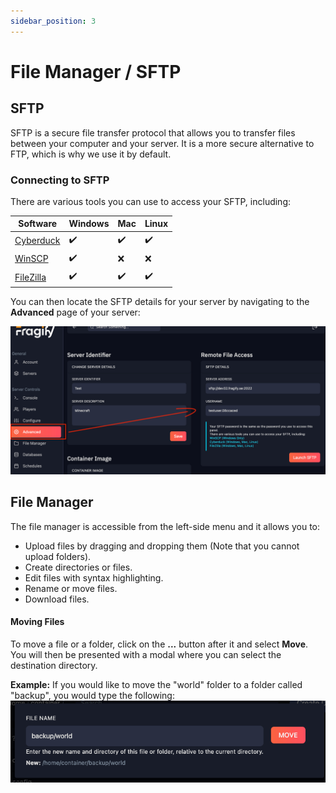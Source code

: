 ```yaml
---
sidebar_position: 3
---
```


# File Manager / SFTP

## SFTP
SFTP is a secure file transfer protocol that allows you to transfer files between your computer and your server. It is a more secure alternative to FTP, which is why we use it by default.

### Connecting to SFTP
There are various tools you can use to access your SFTP, including:

| Software | Windows | Mac | Linux |
|----------|---------|-----|-------|
| [Cyberduck](https://cyberduck.io/) | ✔️ | ✔️ | ✔️ |
| [WinSCP](https://winscp.net/eng/download.php) | ✔️ | ❌ | ❌ |
| [FileZilla](https://filezilla-project.org/) | ✔️ | ✔️ | ✔️ |

You can then locate the SFTP details for your server by navigating to the **Advanced** page of your server:

![SFTP Details](images/sftp-details.png)

## File Manager
The file manager is accessible from the left-side menu and it allows you to:

- Upload files by dragging and dropping them (Note that you cannot upload folders).
- Create directories or files.
- Edit files with syntax highlighting.
- Rename or move files.
- Download files.

#### Moving Files
To move a file or a folder, click on the **...** button after it and select **Move**.  
You will then be presented with a modal where you can select the destination directory.  

**Example:** If you would like to move the "world" folder to a folder called "backup", you would type the following:
![Move Folder](images/move-folder.png)